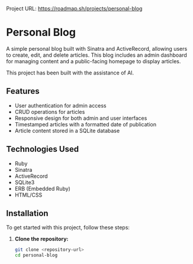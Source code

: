Project URL: https://roadmap.sh/projects/personal-blog 
# Personal Blog

A simple personal blog built with Sinatra and ActiveRecord, allowing users to create, edit, and delete articles. This blog includes an admin dashboard for managing content and a public-facing homepage to display articles.

This project has been built with the assistance of AI.

## Features

- User authentication for admin access
- CRUD operations for articles
- Responsive design for both admin and user interfaces
- Timestamped articles with a formatted date of publication
- Article content stored in a SQLite database

## Technologies Used

- Ruby
- Sinatra
- ActiveRecord
- SQLite3
- ERB (Embedded Ruby)
- HTML/CSS

## Installation

To get started with this project, follow these steps:

1. **Clone the repository:**
   ```bash
   git clone <repository-url>
   cd personal-blog
